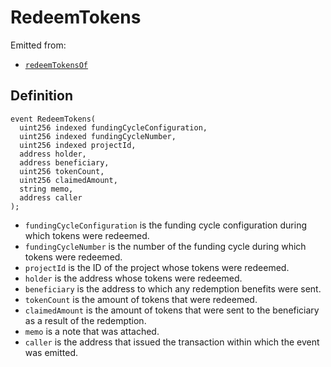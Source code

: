 # RedeemTokens

Emitted from:

* [`redeemTokensOf`](/protocol/api/contracts/or-abstract/jbpayoutredemptionpaymentterminal/write/redeemtokensof.md)

## Definition

```solidity
event RedeemTokens(
  uint256 indexed fundingCycleConfiguration,
  uint256 indexed fundingCycleNumber,
  uint256 indexed projectId,
  address holder,
  address beneficiary,
  uint256 tokenCount,
  uint256 claimedAmount,
  string memo,
  address caller
);
```

* `fundingCycleConfiguration` is the funding cycle configuration during which tokens were redeemed.
* `fundingCycleNumber` is the number of the funding cycle during which tokens were redeemed.
* `projectId` is the ID of the project whose tokens were redeemed.
* `holder` is the address whose tokens were redeemed.
* `beneficiary` is the address to which any redemption benefits were sent.
* `tokenCount` is the amount of tokens that were redeemed.
* `claimedAmount` is the amount of tokens that were sent to the beneficiary as a result of the redemption.
* `memo` is a note that was attached.
* `caller` is the address that issued the transaction within which the event was emitted.
